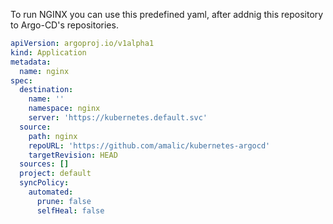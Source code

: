 To run NGINX you can use this predefined yaml, after addnig this repository to Argo-CD's repositories.
```yaml
apiVersion: argoproj.io/v1alpha1
kind: Application
metadata:
  name: nginx
spec:
  destination:
    name: ''
    namespace: nginx
    server: 'https://kubernetes.default.svc'
  source:
    path: nginx
    repoURL: 'https://github.com/amalic/kubernetes-argocd'
    targetRevision: HEAD
  sources: []
  project: default
  syncPolicy:
    automated:
      prune: false
      selfHeal: false
```